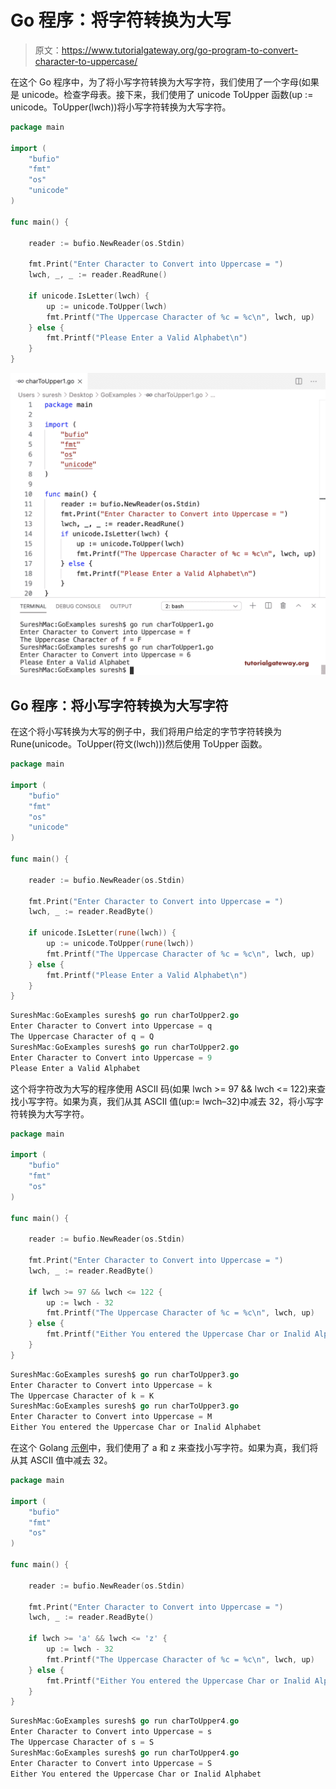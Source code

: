 # Go 程序：将字符转换为大写

> 原文：<https://www.tutorialgateway.org/go-program-to-convert-character-to-uppercase/>

在这个 Go 程序中，为了将小写字符转换为大写字符，我们使用了一个字母(如果是 unicode。检查字母表。接下来，我们使用了 unicode ToUpper 函数(up := unicode。ToUpper(lwch))将小写字符转换为大写字符。

```go
package main

import (
    "bufio"
    "fmt"
    "os"
    "unicode"
)

func main() {

    reader := bufio.NewReader(os.Stdin)

    fmt.Print("Enter Character to Convert into Uppercase = ")
    lwch, _, _ := reader.ReadRune()

    if unicode.IsLetter(lwch) {
        up := unicode.ToUpper(lwch)
        fmt.Printf("The Uppercase Character of %c = %c\n", lwch, up)
    } else {
        fmt.Printf("Please Enter a Valid Alphabet\n")
    }
}
```

![Go Program to Convert Character to Uppercase 1](img/0f7fce559fbec56fe823a99c7d1f802f.png)

## Go 程序：将小写字符转换为大写字符

在这个将小写转换为大写的例子中，我们将用户给定的字节字符转换为 Rune(unicode。ToUpper(符文(lwch)))然后使用 ToUpper 函数。

```go
package main

import (
    "bufio"
    "fmt"
    "os"
    "unicode"
)

func main() {

    reader := bufio.NewReader(os.Stdin)

    fmt.Print("Enter Character to Convert into Uppercase = ")
    lwch, _ := reader.ReadByte()

    if unicode.IsLetter(rune(lwch)) {
        up := unicode.ToUpper(rune(lwch))
        fmt.Printf("The Uppercase Character of %c = %c\n", lwch, up)
    } else {
        fmt.Printf("Please Enter a Valid Alphabet\n")
    }
}
```

```go
SureshMac:GoExamples suresh$ go run charToUpper2.go
Enter Character to Convert into Uppercase = q
The Uppercase Character of q = Q
SureshMac:GoExamples suresh$ go run charToUpper2.go
Enter Character to Convert into Uppercase = 9
Please Enter a Valid Alphabet
```

这个将字符改为大写的程序使用 ASCII 码(如果 lwch >= 97 && lwch <= 122)来查找小写字符。如果为真，我们从其 ASCII 值(up:= lwch–32)中减去 32，将小写字符转换为大写字符。

```go
package main

import (
    "bufio"
    "fmt"
    "os"
)

func main() {

    reader := bufio.NewReader(os.Stdin)

    fmt.Print("Enter Character to Convert into Uppercase = ")
    lwch, _ := reader.ReadByte()

    if lwch >= 97 && lwch <= 122 {
        up := lwch - 32
        fmt.Printf("The Uppercase Character of %c = %c\n", lwch, up)
    } else {
        fmt.Printf("Either You entered the Uppercase Char or Inalid Alphabet\n")
    }
}
```

```go
SureshMac:GoExamples suresh$ go run charToUpper3.go
Enter Character to Convert into Uppercase = k
The Uppercase Character of k = K
SureshMac:GoExamples suresh$ go run charToUpper3.go
Enter Character to Convert into Uppercase = M
Either You entered the Uppercase Char or Inalid Alphabet
```

在这个 Golang [示例](https://www.tutorialgateway.org/go-programs/)中，我们使用了 a 和 z 来查找小写字符。如果为真，我们将从其 ASCII 值中减去 32。

```go
package main

import (
    "bufio"
    "fmt"
    "os"
)

func main() {

    reader := bufio.NewReader(os.Stdin)

    fmt.Print("Enter Character to Convert into Uppercase = ")
    lwch, _ := reader.ReadByte()

    if lwch >= 'a' && lwch <= 'z' {
        up := lwch - 32
        fmt.Printf("The Uppercase Character of %c = %c\n", lwch, up)
    } else {
        fmt.Printf("Either You entered the Uppercase Char or Inalid Alphabet\n")
    }
}
```

```go
SureshMac:GoExamples suresh$ go run charToUpper4.go
Enter Character to Convert into Uppercase = s
The Uppercase Character of s = S
SureshMac:GoExamples suresh$ go run charToUpper4.go
Enter Character to Convert into Uppercase = S
Either You entered the Uppercase Char or Inalid Alphabet
```